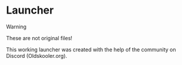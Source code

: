 # Launcher

> [!WARNING]  
> These are not original files!

This working launcher was created with the help of the community on Discord (Oldskooler.org).